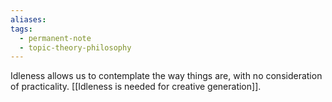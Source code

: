 ```yaml
---
aliases: 
tags:
  - permanent-note
  - topic-theory-philosophy
---
```

Idleness allows us to contemplate the way things are, with no consideration of practicality. [[Idleness is needed for creative generation]].